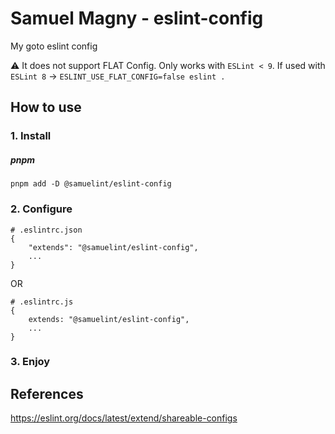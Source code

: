 # Samuel Magny - eslint-config

My goto eslint config

:warning: It does not support FLAT Config. Only works with `ESLint < 9`. If used with `ESLint 8` -> `ESLINT_USE_FLAT_CONFIG=false eslint .`

## How to use

### 1. Install

##### pnpm

```
pnpm add -D @samuelint/eslint-config
```

### 2. Configure

```
# .eslintrc.json
{
    "extends": "@samuelint/eslint-config",
    ...
}
```

OR

```
# .eslintrc.js
{
    extends: "@samuelint/eslint-config",
    ...
}
```

### 3. Enjoy

## References

https://eslint.org/docs/latest/extend/shareable-configs
